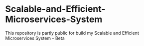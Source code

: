 # Scalable-and-Efficient-Microservices-System
This repository is partly public for build my Scalable and Efficient Microservices System - Beta
